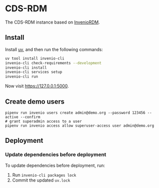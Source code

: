 # CDS-RDM

The CDS-RDM instance based on [InvenioRDM](https://inveniordm.docs.cern.ch/).

## Install

Install [uv](https://docs.astral.sh/uv/getting-started/installation/#standalone-installer), and then run the following commands:

```bash
uv tool install invenio-cli
invenio-cli check-requirements --development
invenio-cli install
invenio-cli services setup
invenio-cli run
```

Now visit https://127.0.0.1:5000.

## Create demo users

```
pipenv run invenio users create admin@demo.org --password 123456 --active --confirm
# grant superadmin access to a user
pipenv run invenio access allow superuser-access user admin@demo.org
```

## Deployment

### Update dependencies before deployment

To update dependencies before deployment, run:

1. Run `invenio-cli packages lock`
2. Commit the updated `uv.lock`
